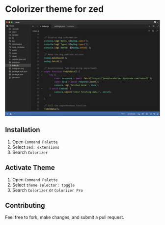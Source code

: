# Colorizer theme for zed

![Dark Theme](./screenshots/Screenshot%202024-03-03%20at%2010.58.00%20PM.png)

## Installation

1. Open `Command Palette`
2. Select `zed: extensions`
3. Search `Colorizer`

## Activate Theme

1. Open `Command Palette`
2. Select `theme selector: toggle`
3. Search `Colorizer` or `Colorizer Pro`

## Contributing

Feel free to fork, make changes, and submit a pull request.
